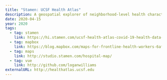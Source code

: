 ```yaml
---
title: "Stamen: UCSF Health Atlas"
description: A geospatial explorer of neighborhood-level health characteristics data developed created for the UCSF School of Medicine Dean’s Office of Population Health and Health Equity.
date: 2020-04-15
year: 2020
tags:
  - tag: stamen
    link: https://hi.stamen.com/ucsf-health-atlas-covid-19-health-data-viewed-through-a-local-lens-f86d5bae2530?source=collection_home---4------0-----------------------
  - tag: mapbox
    link: https://blog.mapbox.com/maps-for-frontline-health-workers-6afdd0d0bfba
  - tag: maps
    link: http://studio.stamen.com/hospital-map/
  - tag: vue
    link: http://github.com/loganwilliams
externalURL: http://healthatlas.ucsf.edu
---
```


